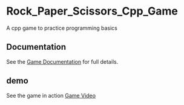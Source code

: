 # Rock_Paper_Scissors_Cpp_Game
A cpp game to practice programming basics

## Documentation
See the [Game Documentation](docs/rock_paper_scissors_cpp_game_doc.pdf) for full details.

## demo
See the game in action [Game Video](https://youtu.be/Fj_XoAX2zxU)